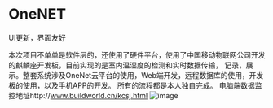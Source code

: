 # OneNET
UI更新，界面友好

本次项目不单单是软件层的，还使用了硬件平台，使用了中国移动物联网公司开发的麒麟座开发板，目前实现的是室内温湿度的检测和实时数据传输，
记录，展示。整套系统涉及OneNet云平台的使用，Web端开发，远程数据库的使用，开发板的使用，以及手机APP的开发。
所有的流程都是本人独自完成。
电脑端数据监控地址http://www.buildworld.cn/kcsj.html
![image](https://github.com/MiChongGET/OneNET/blob/master/app/onenet.gif=720x1280)
